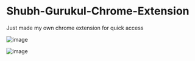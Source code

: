 # Shubh-Gurukul-Chrome-Extension
Just made my own chrome extension for quick access


![image](https://user-images.githubusercontent.com/65031177/148206197-1d8eb15a-cb70-4abe-a6c3-cca7a0f95246.png)


![image](https://user-images.githubusercontent.com/65031177/148206387-8a204a91-1cae-44ee-98a0-59548210f394.png)
